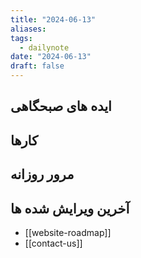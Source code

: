 ```yaml
---
title: "2024-06-13"
aliases: 
tags:
  - dailynote
date: "2024-06-13"
draft: false
---
```


## ایده های صبحگاهی


## کارها


## مرور روزانه



## آخرین ویرایش شده ها
- [[website-roadmap]]
- [[contact-us]]


